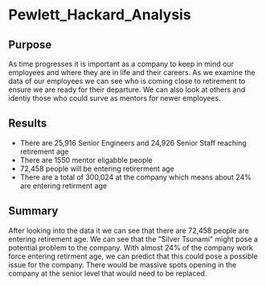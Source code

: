 # Pewlett_Hackard_Analysis

## Purpose
As time progresses it is important as a company to keep in mind our employees and where they are in life and their careers. As we examine the data of our employees we can see who is coming close to retirement to ensure we are ready for their departure. We can also look at others and identiy those who could surve as mentors for newer employees. 

## Results
- There are 25,916 Senior Engineers and 24,926 Senior Staff reaching retirement age
- There are 1550 mentor eligabble people
- 72,458 people will be entering retirerment age
- There are a total of 300,024 at the company which means about 24% are entering retirment age

## Summary
After looking into the data it we can see that there are 72,458 people are entering retirement age. We can see that the "Silver Tsunami" might pose a potential problem to the company. With almost 24% of the company work force entering retirment age, we can predict that this could pose a possible issue for the company. There would be massive spots opening in the company at the senior level that would need to be replaced.

